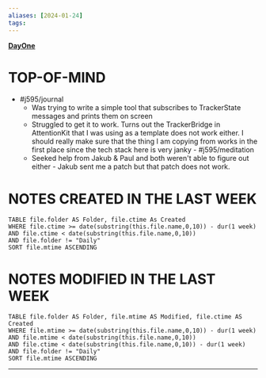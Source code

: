 ```yaml
---
aliases: [2024-01-24]
tags: 
---
```

**[DayOne](dayone://open?date=2024-01-24)**

# TOP-OF-MIND
- #j595/journal 
	- Was trying to write a simple tool that subscribes to TrackerState messages and prints them on screen
	- Struggled to get it to work. Turns out the TrackerBridge in AttentionKit that I was using as a template does not work either. I should really make sure that the thing I am copying from works in the first place since the tech stack here is very janky - #j595/meditation 
	- Seeked help from Jakub & Paul and both weren't able to figure out either - Jakub sent me a patch but that patch does not work.

# NOTES CREATED IN THE LAST WEEK
``` dataview
TABLE file.folder AS Folder, file.ctime As Created
WHERE file.ctime >= date(substring(this.file.name,0,10)) - dur(1 week) 
AND file.ctime < date(substring(this.file.name,0,10)) 
AND file.folder != "Daily"
SORT file.mtime ASCENDING
```

# NOTES MODIFIED IN THE LAST WEEK
``` dataview
TABLE file.folder AS Folder, file.mtime AS Modified, file.ctime AS Created
WHERE file.mtime >= date(substring(this.file.name,0,10)) - dur(1 week)
AND file.mtime < date(substring(this.file.name,0,10))
AND file.ctime < date(substring(this.file.name,0,10)) - dur(1 week)
AND file.folder != "Daily"
SORT file.mtime ASCENDING
```
---
